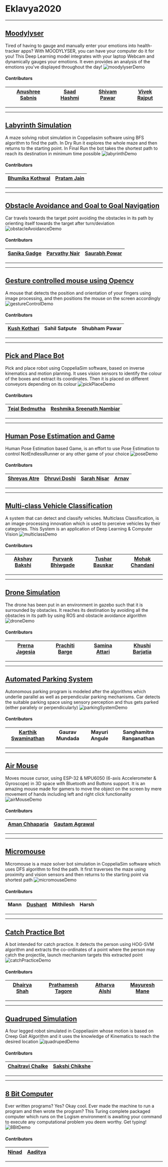 # Eklavya2020

***
## [Moodylyser](https://github.com/hashmis79/Moodylyser)
  Tired of having to gauge and manually enter your emotions into health-tracker apps? With MOODYLYSER, you can have your computer do it for you! This Deep Learning model integrates with your laptop Webcam and dynamically gauges your emotions. It even provides an analysis of the emotions you've displayed throughout the day!
  ![moodylyserDemo](https://github.com/SRA-VJTI/Eklavya2020/blob/master/Eklavya/assets2020/gifs/moodylyser.gif)
  #### Contributors
  |[Anushree Sabnis](https://github.com/hashmis79)|[Saad Hashmi](https://github.com/id)|[Shivam Pawar](https://github.com/theshivv)|[Vivek Rajput](https://github.com/Vivek-RRajput)|
  |---|---|---|---|
  
***

***
## [Labyrinth Simulation](https://github.com/Bhumika-Kothwal/Eklavya-2020--Slayers.git)
  A maze solving robot simulation in Coppeliasim software using BFS algorithm to find the path. In Dry Run it explores the whole maze and then returns to the starting point. In Final Run the bot takes the shortest path to reach its destination in minimum time possible
  ![labyrinthDemo](https://github.com/SRA-VJTI/Eklavya2020/blob/master/Eklavya/assets2020/gifs/labyrinth.gif)
  #### Contributors
  |[Bhumika Kothwal](https://github.com/Bhumika-Kothwal)|[Pratam Jain](https://github.com/pratamjain)|
  |---|---|

***

***
## [Obstacle Avoidance and Goal to Goal Navigation](https://github.com/Git-Saurabh5/Team-Kerbecks-and-PS)
  Car travels towards the target point avoiding the obstacles in its path by orienting itself towards the target after turn/deviation
  ![obstacleAvoidanceDemo](https://github.com/SRA-VJTI/Eklavya2020/blob/master/Eklavya/assets2020/gifs/obstacleAvoidance.gif)
  #### Contributors
  |[Sanika Gadge](https://github.com/SanikaGadge)|[Parvathy Nair](https://github.com/ParvatiNair)|[Saurabh Powar](https://github.com/Git-Saurabh5)|
  |---|---|---|
 
***

***
## [Gesture controlled mouse using Opencv](https://github.com/kkothari2001/Gesture-Mouse-using-OpenCV)
  A mouse that detects the position and orientation of your fingers using image processing, and then positions the mouse on the screen accordingly
  ![gestureControlDemo](https://github.com/SRA-VJTI/Eklavya2020/blob/master/Eklavya/assets2020/gifs/gestureControlledMouse.gif)
  #### Contributors
  |[Kush Kothari](https://github.com/kkothari2001)|Sahil Satpute|Shubham Pawar|
  |---|---|---|
 
***

***
## [Pick and Place Bot](https://github.com/Tejal-19/simbotix)
  Pick and place robot using CoppeliaSim  software, based on inverse kinematics and motion planning. It uses vision sensors to identify the colour of the boxes and extract its coordinates. Then it is placed on different conveyors depending on its colour
  ![pickPlaceDemo](https://github.com/SRA-VJTI/Eklavya2020/blob/master/Eklavya/assets2020/gifs/pickPlace.gif)
  #### Contributors
  |[Tejal Bedmutha](https://github.com/Tejal-19)|[Reshmika Sreenath Nambiar](https://github.com/Reshmika-Nambiar)|
  |---|---|
 
***

***
## [Human Pose Estimation and Game](https://github.com/SAtacker/IMITECIO)
  Human Pose Estimation based Game, is an effort to use Pose Estimation to control NotEndlessRunner or any other game of your choice
  ![poseDemo](https://github.com/SRA-VJTI/Eklavya2020/blob/master/Eklavya/assets2020/gifs/poseEstimation.gif)
  #### Contributors
  |[Shreyas Atre](https://github.com/SAtacker)|[Dhruvi Doshi](https://github.com/dhruvi29)|[Sarah Nisar](https://github.com/sarah-nisar)|[Arnav](https://github.com/wh1t3-h4t)|
  |---|---|---|---|
  
***

***
## [Multi-class Vehicle Classification](https://github.com/akshayb80/Multi-Class-Vehicle-Classification)
  A system that can detect and classify vehicles. Multiclass Classification, is an image-processing innovation which is used to perceive vehicles by their categories. This System is an application of Deep Learning & Computer Vision
  ![multiclassDemo](https://github.com/SRA-VJTI/Eklavya2020/blob/master/Eklavya/assets2020/gifs/multiclassClassification.gif)
  #### Contributors
  |[Akshay Bakshi](https://github.com/akshayb80)|[Purvank Bhiwgade](https://github.com/purvankbhiwgade)|[Tushar Bauskar](https://github.com/tusharb12-hash)|[Mohak Chandani](https://github.com/MohakChandani)|
  |---|---|---|---|

***

***
## [Drone Simulation](https://github.com/pkjagesia/Eklavya20-Drone)
  The drone has been put in an environment in gazebo such that it is surrounded by obstacles. It reaches its destination by avoiding all the obstacles in its path by using ROS and obstacle avoidance algorithm
  ![droneDemo](https://github.com/SRA-VJTI/Eklavya2020/blob/master/Eklavya/assets2020/gifs/drone.gif)
  #### Contributors
  |[Prerna Jagesia](https://github.com/pkjagesia)|[Prachiti Barge](https://github.com/Prachiti-tech)|[Samina Attari](https://github.com/SaminaAttari786)|[Khushi Barjatia](https://github.com/khushibarjatia)|
  |---|---|---|---|

***

***
## [Automated Parking System](https://github.com/kart1802/Automated-Parking-System.git)
  Autonomous parking program is modeled after the algorithms which underlie parallel as well as perpendicular parking mechanisms. Car detects the suitable parking space using sensory perception and thus gets parked (either parallely or perpendicularly)
  ![parkingSystemDemo](https://github.com/SRA-VJTI/Eklavya2020/blob/master/Eklavya/assets2020/gifs/parkingSystem.gif)
  #### Contributors
  |[Karthik Swaminathan](https://github.com/kart1802)|Gaurav Mundada|Mayuri Angule|Sanghamitra Ranganathan|
  |---|---|---|---|

***

***
## [Air Mouse](https://github.com/gautam-dev-maker/Air-Mouse)
  Moves mouse cursor, using ESP-32 & MPU6050 (6-axis Accelerometer & Gyroscope) in 3D space with Bluetooth and Buttons support. It is an amazing mouse made for gamers to move the object on the screen by mere movement of hands including left and right click functionality
  ![airMouseDemo](https://github.com/SRA-VJTI/Eklavya2020/blob/master/Eklavya/assets2020/gifs/airMouse.gif)
  #### Contributors
  |[Aman Chhaparia](https://github.com/amanchhaparia)|[Gautam Agrawal](https://github.com/gautam-dev-maker)|
  |---|---|
  
***

***
## [Micromouse](https://github.com/dushantpanchbhai/sra.git)
  Micromouse is a maze solver bot simulation in CoppeliaSim software which uses DFS algorithm to find the path. It first traverses the maze using proximity and vision sensors and then returns to the starting point via shortest path
  ![micromouseDemo](https://github.com/SRA-VJTI/Eklavya2020/blob/master/Eklavya/assets2020/gifs/micromouse.gif)
  #### Contributors
  |Mann|[Dushant](https://github.com/dushantpanchbhai)|Mithilesh|Harsh|
  |---|---|---|---|
 
***

***
## [Catch Practice Bot](https://github.com/dhairyashah1/Eklavya20-CatchPracticeBot)
  A bot intended for catch practice. It detects the person using HOG-SVM algorithm and extracts the co-ordinates of a point where the person may catch the projectile, launch mechanism targets this extracted point
  ![catchPracticeDemo](https://github.com/SRA-VJTI/Eklavya2020/blob/master/Eklavya/assets2020/gifs/catchPractice.gif)
  #### Contributors
  |[Dhairya Shah](https://github.com/dhairyashah1)|[Prathamesh Tagore](https://github.com/meshtag)|[Atharva Alshi](https://github.com/atharva1608)|[Mayuresh Mane](https://github.com/Mayuresh351)|
  |---|---|---|---|

***

***
## [Quadruped Simulation](https://github.com/chaitravi-ce/Eklavya-QuadrupedMotionSimulation.git)
  A four legged robot simulated in Coppeliasim whose motion is based on Creep Gait Algorithm and it uses the knowledge of Kinematics to reach the desired location
  ![quadrupedDemo](https://github.com/SRA-VJTI/Eklavya2020/blob/master/Eklavya/assets2020/gifs/quadruped.gif)
  #### Contributors
  |[Chaitravi Chalke](https://github.com/chaitravi-ce)|[Sakshi Chikshe](https://github.com/Sakshi-0311)|
  |---|---|

***

***
## [8 Bit Computer](https://github.com/ninja3011/8bitcomputer)
  Ever written programs? Yes? Okay cool. Ever made the machine to run a program and then wrote the program? This Turing complete packaged computer which runs on the Logism environment is awaiting your command to execute any computational problem you deem worthy. Get typing!
  ![8BitDemo](https://github.com/SRA-VJTI/Eklavya2020/blob/master/Eklavya/assets2020/gifs/8BitComputer.gif)
  #### Contributors
  |[Ninad](https://github.com/ninja3011)|[Aaditya](https://github.com/Aaditya-exe)|
  |---|---|

***
